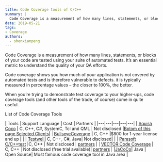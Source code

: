 ```yaml
---
title: Code Coverage tools of C/C++
summary: |
  Code Coverage is a measurement of how many lines, statements, or blocks of your code are tested using your suite of automated tests. It’s an essential metric to understand the quality of your QA efforts.
date: 2019-05-21
tags:
- Coverage
authors:
  - shenxianpeng
---
```


Code Coverage is a measurement of how many lines, statements, or blocks of your code are tested using your suite of automated tests. It’s an essential metric to understand the quality of your QA efforts.


Code coverage shows you how much of your application is not covered by automated tests and is therefore vulnerable to defects. it is typically measured in percentage values – the closer to 100%, the better.

When you’re trying to demonstrate test coverage to your higher-ups, code coverage tools (and other tools of the trade, of course) come in quite useful.

List of Code Coverage Tools

| Tools  | Support Language  | Cost | Partners  |
|---|---|---|---|---|
| [Squish Coco](https://www.froglogic.com/coco/)  | C, C++, C#, SystemC, Tcl and QML | Not disclosed |[Botom of this page Selected Clients](https://www.froglogic.com/coco/)|
| [BullseyeCoverage](http://www.bullseye.com/productInfo.html) | C, C++ |$800 for 1-year license and up |   |
| [Testwell](https://www.verifysoft.com/en_code_coverage.html)| C, C++, C#, Java| Not disclosed| |
| [Parasoft C/C++test](https://www.parasoft.com/products/ctest) |C, C++   | Not disclosed  | [partners](https://www.parasoft.com/company/partners) |
| [VECTOR Code Coverage](https://www.vectorcast.com/software-testing-products/c-unit-testing) | C, C++ | Not disclosed (free trial available)| [partners](https://www.vectorcast.com/partners) |
|[JaCoCo](https://www.eclemma.org/jacoco/)| Java | Open Source| Most famous code coverage tool in Java area |
